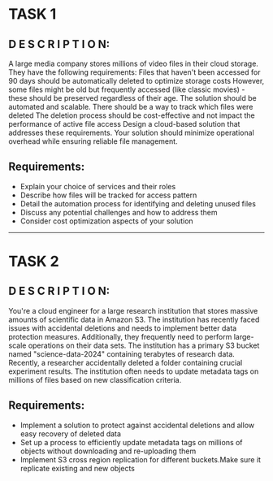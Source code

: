 # TASK 1
## D E S C R I P T I O N:
A large media company stores millions of video files in their cloud storage. They have the following requirements:
Files that haven't been accessed for 90 days should be automatically deleted to optimize storage costs
However, some files might be old but frequently accessed (like classic movies) - these should be preserved regardless of their age.
The solution should be automated and scalable.
There should be a way to track which files were deleted
The deletion process should be cost-effective and not impact the performance of active file access
Design a cloud-based solution that addresses these requirements. Your solution should minimize operational overhead while ensuring reliable file management.
## **Requirements:**
  - Explain your choice of services and their roles
  - Describe how files will be tracked for access pattern
  - Detail the automation process for identifying and deleting unused files
  - Discuss any potential challenges and how to address them
  - Consider cost optimization aspects of your solution


<hr />  

# TASK 2
## D E S C R I P T I O N:
You're a cloud engineer for a large research institution that stores massive amounts of scientific data in Amazon S3. The institution has recently faced issues with accidental deletions and needs to implement better data protection measures. Additionally, they frequently need to perform large-scale operations on their data sets.
The institution has a primary S3 bucket named "science-data-2024" containing terabytes of research data.
﻿﻿﻿Recently, a researcher accidentally deleted a folder containing crucial experiment results.
﻿﻿﻿The institution often needs to update metadata tags on millions of files based on new classification criteria.
## **Requirements:**
  - Implement a solution to protect against accidental deletions and allow easy recovery of deleted data
  - Set up a process to efficiently update metadata tags on millions of objects without downloading and re-uploading them
  - Implement S3 cross region replication for different buckets.Make sure it replicate existing and new objects
